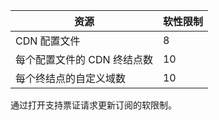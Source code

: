 资源 | 软性限制
---------|-----------
CDN 配置文件 | 8
每个配置文件的 CDN 终结点数 | 10
每个终结点的自定义域数 | 10 

通过打开支持票证请求更新订阅的软限制。